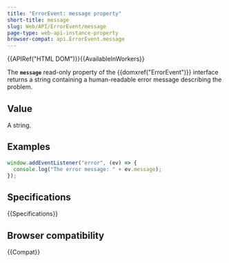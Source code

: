 ```yaml
---
title: "ErrorEvent: message property"
short-title: message
slug: Web/API/ErrorEvent/message
page-type: web-api-instance-property
browser-compat: api.ErrorEvent.message
---
```


{{APIRef("HTML DOM")}}{{AvailableInWorkers}}

The **`message`** read-only property of the {{domxref("ErrorEvent")}} interface returns a string containing a human-readable error message describing the problem.

## Value

A string.

## Examples

```js
window.addEventListener("error", (ev) => {
  console.log("The error message: " + ev.message);
});
```

## Specifications

{{Specifications}}

## Browser compatibility

{{Compat}}
